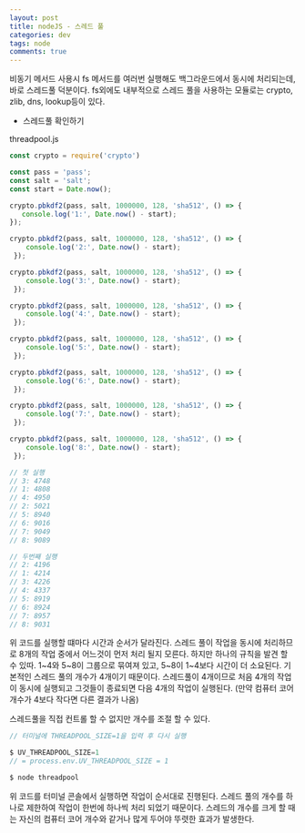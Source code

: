 ```yaml
---  
layout: post
title: nodeJS - 스레드 풀
categories: dev
tags: node
comments: true
---
```


비동기 메서드 사용시 fs 메서드를 여러번 실행해도 백그라운드에서 동시에 처리되는데, 바로 스레드풀 덕분이다. fs외에도 내부적으로 스레드 풀을 사용하는 모듈로는 crypto, zlib, dns, lookup등이 있다.

- 스레드풀 확인하기

threadpool.js

```js
const crypto = require('crypto')

const pass = 'pass';
const salt = 'salt';
const start = Date.now();

crypto.pbkdf2(pass, salt, 1000000, 128, 'sha512', () => {
   console.log('1:', Date.now() - start); 
});

crypto.pbkdf2(pass, salt, 1000000, 128, 'sha512', () => {
    console.log('2:', Date.now() - start); 
 });

crypto.pbkdf2(pass, salt, 1000000, 128, 'sha512', () => {
    console.log('3:', Date.now() - start); 
 });

crypto.pbkdf2(pass, salt, 1000000, 128, 'sha512', () => {
    console.log('4:', Date.now() - start); 
 });

crypto.pbkdf2(pass, salt, 1000000, 128, 'sha512', () => {
    console.log('5:', Date.now() - start); 
 });

crypto.pbkdf2(pass, salt, 1000000, 128, 'sha512', () => {
    console.log('6:', Date.now() - start); 
 });

crypto.pbkdf2(pass, salt, 1000000, 128, 'sha512', () => {
    console.log('7:', Date.now() - start); 
 });

crypto.pbkdf2(pass, salt, 1000000, 128, 'sha512', () => {
    console.log('8:', Date.now() - start); 
 });

// 첫 실행
// 3: 4748
// 1: 4808
// 4: 4950
// 2: 5021
// 5: 8940
// 6: 9016
// 7: 9049
// 8: 9089

// 두번째 실행
// 2: 4196
// 1: 4214
// 3: 4226
// 4: 4337
// 5: 8919
// 6: 8924
// 7: 8957
// 8: 9031
```

위 코드를 실행할 떄마다 시간과 순서가 달라진다. 스레드 풀이 작업을 동시에 처리하므로 8개의 작업 중에서 어느것이 먼저 처리 될지 모른다.
하지만 하나의 규칙을 발견 할 수 있따. 1~4와 5~8이 그룹으로 묶여져 있고, 5~8이 1~4보다 시간이 더 소요된다.
기본적인 스레드 풀의 개수가 4개이기 때문이다. 스레드풀이 4개이므로 처음 4개의 작업이 동시에 실행되고 그것들이 종료되면 다음 4개의 작업이 실행된다.
(만약 컴퓨터 코어 개수가 4보다 작다면 다른 결과가 나옴)

스레드풀을 직접 컨트롤 할 수 없지만 개수를 조절 할 수 있다. 

```js
// 터미널에 THREADPOOL_SIZE=1을 입력 후 다시 실행

$ UV_THREADPOOL_SIZE=1
// = process.env.UV_THREADPOOL_SIZE = 1

$ node threadpool
```

위 코드를 터미널 콘솔에서 실행하면 작업이 순서대로 진행된다. 스레드 풀의 개수를 하나로 제한하여 작업이 한번에 하나씩 처리 되었기 때문이다. 스레드의 개수를 크게 할 때는 자신의 컴퓨터 코어 개수와 같거나 많게 두어야 뚜렷한 효과가 발생한다.
